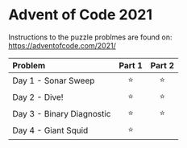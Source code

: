 # Advent of Code 2021

Instructions to the puzzle problmes are found on: https://adventofcode.com/2021/

| **Problem**               | Part 1 | Part 2 |
| :------------------------ | :----: | :----: |
| Day 1 - Sonar Sweep       | :star: | :star: |
| Day 2 - Dive!             | :star: | :star: |
| Day 3 - Binary Diagnostic | :star: | :star: |
| Day 4 - Giant Squid       | :star: |        | 